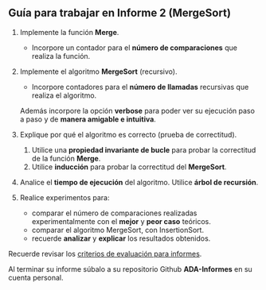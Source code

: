 ## Guía para trabajar en Informe 2 (MergeSort)
1. Implemente la función **Merge**.
    - Incorpore un contador para el **número de comparaciones** que realiza la función.
2. Implemente el algoritmo **MergeSort** (recursivo). 
    - Incorpore contadores para el **número de llamadas** recursivas que realiza el algoritmo.

    Además incorpore la opción **verbose** para poder ver su ejecución paso a paso y de **manera amigable e intuitiva**.

3. Explique por qué el algoritmo es correcto (prueba de correctitud). 
    1. Utilice una **propiedad invariante de bucle** para probar la correctitud de la función **Merge**.
    2. Utilice **inducción** para probar la correctitud del **MergeSort**.
4. Analice el **tiempo de ejecución** del algoritmo. Utilice **árbol de recursión**.
5. Realice experimentos para:
    - comparar el número de comparaciones realizadas experimentalmente con el **mejor** y **peor caso** teóricos.
    - comparar el algoritmo MergeSort, con InsertionSort.
    - recuerde **analizar** y **explicar** los resultados obtenidos.

Recuerde revisar los [criterios de evaluación para informes](https://github.com/rilianx/ADA/blob/main/Gu%C3%ADas%20para%20Informes/CriteriosEvaluacion.md).

Al terminar su informe súbalo a su repositorio Github **ADA-Informes** en su cuenta personal.
